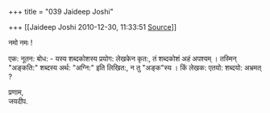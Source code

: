 +++
title = "039 Jaideep Joshi"

+++
[[Jaideep Joshi	2010-12-30, 11:33:51 [Source](https://groups.google.com/g/samskrita/c/DeBhdtr-xcg)]]



नमो नमः !  
  
एक: नूतन: बोध: - यस्य शब्दकोशस्य प्रयोग: लेखकेन कृत:, तं शब्दकोशं अहं अपश्यम् । तस्मिन् "अङ्कति:" शब्दस्य अर्थ: "अग्नि:" इति लिखित:, न तु "अङ्क"स्य । किं लेखक: एतयो: शब्दयो: अभ्रमत् ?  
  
प्रणाम,  
जयदीप.  
  

